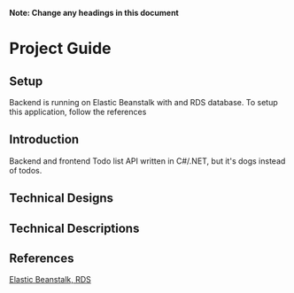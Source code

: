 **Note: Change any headings in this document**

# Project Guide

## Setup
Backend is running on Elastic Beanstalk with and RDS database.
To setup this application, follow the references

## Introduction
Backend and frontend Todo list API written in C#/.NET, but it's dogs instead of todos.

## Technical Designs

## Technical Descriptions

## References
[Elastic Beanstalk, RDS](https://github.com/boolean-uk/csharp-cloud-aws-day-1)
